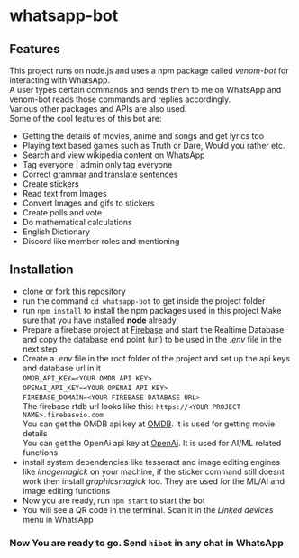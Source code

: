 # whatsapp-bot

## Features

This project runs on node.js and uses a npm package called _venom-bot_ for interacting with WhatsApp.  
A user types certain commands and sends them to me on WhatsApp and venom-bot reads those commands and replies accordingly.  
Various other packages and APIs are also used.  
Some of the cool features of this bot are:

- Getting the details of movies, anime and songs and get lyrics too
- Playing text based games such as Truth or Dare, Would you rather etc.
- Search and view wikipedia content on WhatsApp
- Tag everyone | admin only tag everyone
- Correct grammar and translate sentences
- Create stickers
- Read text from Images
- Convert Images and gifs to stickers
- Create polls and vote
- Do mathematical calculations
- English Dictionary
- Discord like member roles and mentioning

## Installation

- clone or fork this repository
- run the command `cd whatsapp-bot` to get inside the project folder
- run `npm install` to install the npm packages used in this project Make sure that you have installed **node** already
- Prepare a firebase project at [Firebase](https://firebase.google.com) and start the Realtime Database and copy the database end point (url) to be used in the _.env_ file in the next step
- Create a _.env_ file in the root folder of the project and set up the api keys and database url in it  
  `OMDB_API_KEY=<YOUR OMDB API KEY>`  
  `OPENAI_API_KEY=<YOUR OPENAI API KEY>`  
  `FIREBASE_DOMAIN=<YOUR FIREBASE DATABASE URL>`  
  The firebase rtdb url looks like this: `https://<YOUR PROJECT NAME>.firebaseio.com`  
  You can get the OMDB api key at [OMDB](https://www.omdbapi.com/apikey.aspx). It is used for getting movie details  
  You can get the OpenAi api key at [OpenAi](https://openai.com/api). It is used for AI/ML related functions
- install system dependencies like tesseract and image editing engines like _imagemagick_ on your machine, if the sticker command still doesnt work then install _graphicsmagick_ too. They are used for the ML/AI and image editing functions
- Now you are ready, run `npm start` to start the bot
- You will see a QR code in the terminal. Scan it in the _Linked devices_ menu in WhatsApp

### Now You are ready to go. Send `hibot` in any chat in WhatsApp
